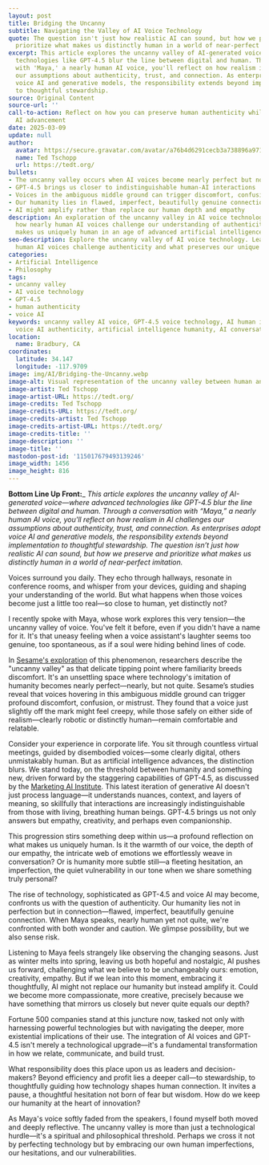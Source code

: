 ```yaml
---
layout: post
title: Bridging the Uncanny
subtitle: Navigating the Valley of AI Voice Technology
quote: The question isn't just how realistic AI can sound, but how we preserve and
  prioritize what makes us distinctly human in a world of near-perfect imitation.
excerpt: This article explores the uncanny valley of AI-generated voice—where advanced
  technologies like GPT-4.5 blur the line between digital and human. Through a conversation
  with 'Maya,' a nearly human AI voice, you'll reflect on how realism in AI challenges
  our assumptions about authenticity, trust, and connection. As enterprises adopt
  voice AI and generative models, the responsibility extends beyond implementation
  to thoughtful stewardship.
source: Original Content
source-url: ''
call-to-action: Reflect on how you can preserve human authenticity while embracing
  AI advancement
date: 2025-03-09
update: null
author:
  avatar: https://secure.gravatar.com/avatar/a76b4d6291cecb3a738896a971bfb903?s=512&d=mp&r=g
  name: Ted Tschopp
  url: https://tedt.org/
bullets:
- The uncanny valley occurs when AI voices become nearly perfect but not quite human
- GPT-4.5 brings us closer to indistinguishable human-AI interactions
- Voices in the ambiguous middle ground can trigger discomfort, confusion, or mistrust
- Our humanity lies in flawed, imperfect, beautifully genuine connection
- AI might amplify rather than replace our human depth and empathy
description: An exploration of the uncanny valley in AI voice technology, examining
  how nearly human AI voices challenge our understanding of authenticity and what
  makes us uniquely human in an age of advanced artificial intelligence.
seo-description: Explore the uncanny valley of AI voice technology. Learn how nearly
  human AI voices challenge authenticity and what preserves our unique humanity.
categories:
- Artificial Intelligence
- Philosophy
tags:
- uncanny valley
- AI voice technology
- GPT-4.5
- human authenticity
- voice AI
keywords: uncanny valley AI voice, GPT-4.5 voice technology, AI human interaction,
  voice AI authenticity, artificial intelligence humanity, AI conversation
location:
  name: Bradbury, CA
coordinates:
  latitude: 34.147
  longitude: -117.9709
image: img/AI/Bridging-the-Uncanny.webp
image-alt: Visual representation of the uncanny valley between human and AI voices
image-artist: Ted Tschopp
image-artist-URL: https://tedt.org/
image-credits: Ted Tschopp
image-credits-URL: https://tedt.org/
image-credits-artist: Ted Tschopp
image-credits-artist-URL: https://tedt.org/
image-credits-title: ''
image-description: ''
image-title: ''
mastodon-post-id: '115017679493139246'
image_width: 1456
image_height: 816
---
```

**Bottom Line Up Front:**_ _This article explores the uncanny valley of AI-generated voice—where advanced technologies like GPT-4.5 blur the line between digital and human. Through a conversation with “Maya,” a nearly human AI voice, you'll reflect on how realism in AI challenges our assumptions about authenticity, trust, and connection. As enterprises adopt voice AI and generative models, the responsibility extends beyond implementation to thoughtful stewardship. The question isn’t just how realistic AI can sound, but how we preserve and prioritize what makes us distinctly human in a world of near-perfect imitation._

Voices surround you daily. They echo through hallways, resonate in conference rooms, and whisper from your devices, guiding and shaping your understanding of the world. But what happens when those voices become just a little too real—so close to human, yet distinctly not?

I recently spoke with Maya, whose work explores this very tension—the uncanny valley of voice. You've felt it before, even if you didn't have a name for it. It's that uneasy feeling when a voice assistant's laughter seems too genuine, too spontaneous, as if a soul were hiding behind lines of code.

In [Sesame's exploration](https://www.sesame.com/research/crossing_the_uncanny_valley_of_voice) of this phenomenon, researchers describe the "uncanny valley" as that delicate tipping point where familiarity breeds discomfort. It's an unsettling space where technology's imitation of humanity becomes nearly perfect—nearly, but not quite. Sesame’s studies reveal that voices hovering in this ambiguous middle ground can trigger profound discomfort, confusion, or mistrust. They found that a voice just slightly off the mark might feel creepy, while those safely on either side of realism—clearly robotic or distinctly human—remain comfortable and relatable.

Consider your experience in corporate life. You sit through countless virtual meetings, guided by disembodied voices—some clearly digital, others unmistakably human. But as artificial intelligence advances, the distinction blurs. We stand today, on the threshold between humanity and something new, driven forward by the staggering capabilities of GPT-4.5, as discussed by the [Marketing AI Institute](https://www.marketingaiinstitute.com/blog/gpt-4.5). This latest iteration of generative AI doesn't just process language—it understands nuances, context, and layers of meaning, so skillfully that interactions are increasingly indistinguishable from those with living, breathing human beings. GPT-4.5 brings us not only answers but empathy, creativity, and perhaps even companionship.

This progression stirs something deep within us—a profound reflection on what makes us uniquely human. Is it the warmth of our voice, the depth of our empathy, the intricate web of emotions we effortlessly weave in conversation? Or is humanity more subtle still—a fleeting hesitation, an imperfection, the quiet vulnerability in our tone when we share something truly personal?

The rise of technology, sophisticated as GPT-4.5 and voice AI may become, confronts us with the question of authenticity. Our humanity lies not in perfection but in connection—flawed, imperfect, beautifully genuine connection. When Maya speaks, nearly human yet not quite, we're confronted with both wonder and caution. We glimpse possibility, but we also sense risk.

Listening to Maya feels strangely like observing the changing seasons. Just as winter melts into spring, leaving us both hopeful and nostalgic, AI pushes us forward, challenging what we believe to be unchangeably ours: emotion, creativity, empathy. But if we lean into this moment, embracing it thoughtfully, AI might not replace our humanity but instead amplify it. Could we become more compassionate, more creative, precisely because we have something that mirrors us closely but never quite equals our depth?

Fortune 500 companies stand at this juncture now, tasked not only with harnessing powerful technologies but with navigating the deeper, more existential implications of their use. The integration of AI voices and GPT-4.5 isn't merely a technological upgrade—it's a fundamental transformation in how we relate, communicate, and build trust.

What responsibility does this place upon us as leaders and decision-makers? Beyond efficiency and profit lies a deeper call—to stewardship, to thoughtfully guiding how technology shapes human connection. It invites a pause, a thoughtful hesitation not born of fear but wisdom. How do we keep our humanity at the heart of innovation?

As Maya's voice softly faded from the speakers, I found myself both moved and deeply reflective. The uncanny valley is more than just a technological hurdle—it's a spiritual and philosophical threshold. Perhaps we cross it not by perfecting technology but by embracing our own human imperfections, our hesitations, and our vulnerabilities.
